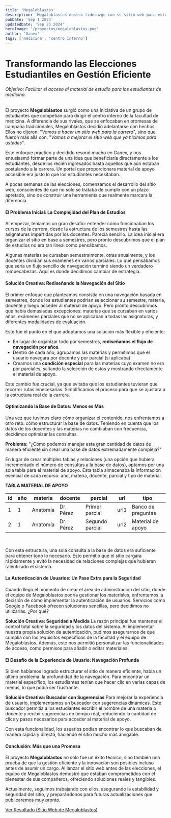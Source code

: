 ```yaml
---
title: 'Megaloblastos'
description: 'Megaloblastos mostró liderazgo con su sitio web para estudiantes de medicina.'
pubDate: 'Sep 1 2024'
updatedDate: 'Sep 23 2024'
heroImage: '/proyectos/megaloblastos.png'
author: 'Ganex'
tags: ['medicina', 'centro interno']
---
```


# Transformando las Elecciones Estudiantiles en Gestión Eficiente
###### Objetivo: Facilitar el acceso al material de estudio para los estudiantes de medicina.
El proyecto **Megaloblastos** surgió como una iniciativa de un grupo de estudiantes que competían para dirigir el centro interno de la facultad de medicina. A diferencia de sus rivales, que se enfocaban en promesas de campaña tradicionales, Megaloblastos decidió adelantarse con hechos. Ellos no dijeron: "*Vamos a hacer un sitio web para la carrera*", sino que fueron más allá con: "*Vamos a mejorar el sitio web que ya hicimos para ustedes*".

Este enfoque práctico y decidido resonó mucho en Ganex, y nos entusiasmó formar parte de una idea que beneficiaría directamente a los estudiantes, desde los recién ingresados hasta aquellos que aún estaban postulando a la carrera. Un portal que proporcionara material de apoyo accesible era justo lo que los estudiantes necesitaban.

A pocas semanas de las elecciones, comenzamos el desarrollo del sitio web, conscientes de que no solo se trataba de cumplir con un plazo apretado, sino de construir una herramienta que realmente marcara la diferencia.

#### El Problema Inicial: La Complejidad del Plan de Estudios
Al empezar, teníamos un gran desafío: entender cómo funcionaban los cursos de la carrera, desde la estructura de los semestres hasta las asignaturas impartidas por los docentes. Parecía sencillo. La idea inicial era organizar el sitio en base a semestres, pero pronto descubrimos que el plan de estudios no era tan lineal como pensábamos.

Algunas materias se cursaban semestralmente, otras anualmente, y los docentes dividían sus exámenes en varios parciales. Lo que pensábamos que sería un flujo sencillo de navegación terminó siendo un verdadero rompecabezas. Aquí es donde decidimos cambiar de estrategia.

#### Solución Creativa: Rediseñando la Navegación del Sitio
El primer enfoque que planteamos consistía en una navegación basada en semestres, donde los estudiantes podrían seleccionar su semestre, materia, docente y luego acceder al material de apoyo. Pero pronto descubrimos que había demasiadas excepciones: materias que se cursaban en varios años, exámenes parciales que no se aplicaban a todas las asignaturas, y diferentes modalidades de evaluación.

Este fue el punto en el que adoptamos una solución más flexible y eficiente:
- En lugar de organizar todo por semestres, **rediseñamos el flujo de navegación por años**.
- Dentro de cada año, agrupamos las materias y permitimos que el usuario navegara por docente y por parcial (si aplicaba).
- Creamos una **condición especial** para las materias cuyo examen no era por parciales, saltando la selección de estos y mostrando directamente el material de apoyo.

Este cambio fue crucial, ya que evitaba que los estudiantes tuvieran que recorrer rutas innecesarias. Simplificamos el proceso para que se ajustara a la estructura real de la carrera.

#### Optimizando la Base de Datos: Menos es Más
Una vez que tuvimos claro cómo organizar el contenido, nos enfrentamos a otro reto: cómo estructurar la base de datos. Teniendo en cuenta que los datos de los docentes y las materias no cambiaban con frecuencia, decidimos optimizar las consultas.

**Problema:** "¿Cómo podemos manejar esta gran cantidad de datos de manera eficiente sin crear una base de datos extremadamente compleja?"

En lugar de crear múltiples tablas y relaciones (una opción que hubiera incrementado el número de consultas a la base de datos), optamos por una sola tabla para el material de apoyo. Esta tabla almacenaba la información esencial de cada recurso: año, materia, docente, parcial y tipo de material.

**TABLA MATERIAL DE APOYO**

| id | año | materia | docente | parcial | url | tipo |
| -- | --- | ------- | ------- | ------- | --- | ---- |
| 1  | 1   | Anatomía | Dr. Pérez | Primer parcial | url1 | Banco de preguntas  |
| 2  | 1   | Anatomía | Dr. Pérez | Segundo parcial | url2 | Material de apoyo  |

<br />

Con esta estructura, una sola consulta a la base de datos era suficiente para obtener todo lo necesario. Esto permitió que el sitio cargara rápidamente y evitó la necesidad de relaciones complejas que hubieran ralentizado el sistema.

#### La Autenticación de Usuarios: Un Paso Extra para la Seguridad
Cuando llegó el momento de crear el área de administración del sitio, donde el equipo de Megaloblastos podría gestionar los materiales, enfrentamos la decisión de cómo implementar la autenticación de usuarios. Servicios como Google o Facebook ofrecen soluciones sencillas, pero decidimos no utilizarlas. ¿Por qué?

**Solución Creativa: Seguridad a Medida**
La razón principal fue mantener el control total sobre la seguridad y los datos del sistema. Al implementar nuestra propia solución de autenticación, pudimos asegurarnos de que cumplía con los requisitos específicos de la facultad y el equipo de Megaloblastos. Además, esto nos permitió personalizar las funcionalidades de acceso, como permisos para añadir o editar materiales.
 
#### El Desafío de la Experiencia de Usuario: Navegación Profunda
Si bien habíamos logrado estructurar el sitio de manera eficiente, había un último problema: la profundidad de la navegación. Para encontrar un material específico, los estudiantes tenían que hacer clic en varias capas de menús, lo que podía ser frustrante.

**Solución Creativa: Buscador con Sugerencias**
Para mejorar la experiencia de usuario, implementamos un buscador con sugerencias dinámicas. Este buscador permitía a los estudiantes escribir el nombre de una materia o docente y recibir sugerencias en tiempo real, reduciendo la cantidad de clics y pasos necesarios para acceder al material de apoyo.

Con esta funcionalidad, los usuarios podían encontrar lo que buscaban de manera rápida y directa, haciendo el sitio mucho más amigable.

#### Conclusión: Más que una Promesa
El proyecto **Megaloblastos** no solo fue un éxito técnico, sino también una prueba de que la gestión eficiente y la innovación son posibles incluso antes de asumir un cargo. Al lanzar el sitio web antes de las elecciones, el equipo de Megaloblastos demostró que estaban comprometidos con el bienestar de sus compañeros, ofreciendo soluciones reales y tangibles.

Actualmente, seguimos trabajando con ellos, asegurando la estabilidad y seguridad del sitio, y preparándonos para futuras actualizaciones que publicaremos muy pronto.

<a href="https://megaloblastos.com/" target="_blank">Ver Resultado (Sitio Web de Megaloblastos)</a>